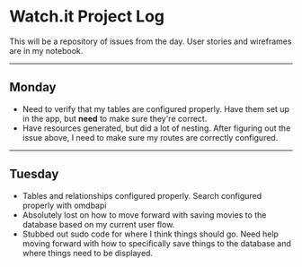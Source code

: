 # Watch.it Project Log #
This will be a repository of issues from the day. User stories and wireframes are in my notebook. 
***
## Monday ##
* Need to verify that my tables are configured properly. Have them set up in the app, but **need** to make sure they're correct. 
* Have resources generated, but did a lot of nesting. After figuring out the issue above, I need to make sure my routes are correctly configured. 
***
## Tuesday ##
* Tables and relationships configured properly. Search configured properly with omdbapi
* Absolutely lost on how to move forward with saving movies to the database based on my current user flow. 
* Stubbed out sudo code for where I think things should go. Need help moving forward with how to specifically save things to the database and where things need to be displayed. 